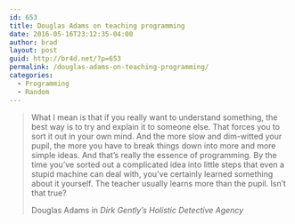 ```yaml
---
id: 653
title: Douglas Adams on teaching programming
date: 2016-05-16T23:12:35-04:00
author: brad
layout: post
guid: http://br4d.net/?p=653
permalink: /douglas-adams-on-teaching-programming/
categories:
  - Programming
  - Random
---
```

> What I mean is that if you really want to understand something, the best way is to try and explain it to someone else. That forces you to sort it out in your own mind. And the more slow and dim-witted your pupil, the more you have to break things down into more and more simple ideas. And that’s really the essence of programming. By the time you’ve sorted out a complicated idea into little steps that even a stupid machine can deal with, you’ve certainly learned something about it yourself. The teacher usually learns more than the pupil. Isn’t that true?<footer>Douglas Adams in <cite title="Source Title">Dirk Gently’s Holistic Detective Agency</cite></footer>
